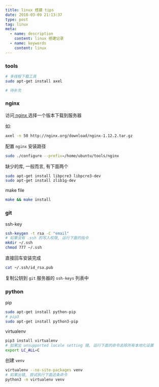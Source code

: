 ```yaml
---
title: linux 搭建 tips
date: 2018-03-09 21:13:37
type: post
tag: linux
meta:
  - name: description
    content: linux 搭建记录
  - name: keywords
    content: linux
---
```


### tools

```bash
# 多线程下载工具
sudo apt-get install axel

# 待补充
```

<!-- more -->
### nginx

访问[ nginx ](http://nginx.org/)选择一个版本下载到服务器

如:

```bash
axel -n 50 http://nginx.org/download/nginx-1.12.2.tar.gz
```

配置 `nginx` 安装路径

```bash
sudo ./configure --prefix=/home/ubuntu/tools/nginx
```

缺少的库, 一般而言, 有下面两个

```bash
sudo apt-get install libpcre3 libpcre3-dev
sudo apt-get install zlib1g-dev
```

make file

```bash
make && make install
```

### git

ssh-key

```bash
ssh-keygen -t rsa -C "email"
# 如果没有 .ssh 的写入权限, 运行下面的指令
mkdir ~/.ssh
chmod 777 ~/.ssh
```

直接回车安装完成

```bash
cat ~/.ssh/id_rsa.pub
```

复制公钥到 `git` 服务器的 `ssh-keys` 列表中

### python

pip

```bash
sudo apt-get install python-pip
# pip3
sudo apt-get install python3-pip
```

virtualenv

```bash
pip3 install virtualenv
# 如果出 unsupported locale setting 错, 运行下面的命令去除所有本地化设置
export LC_ALL=C
```

创建 `venv`

```bash
virtualenv --no-site-packages venv
# 如果出错, 尝试执行下面这条命令
python3 -m virtualenv venv
```
